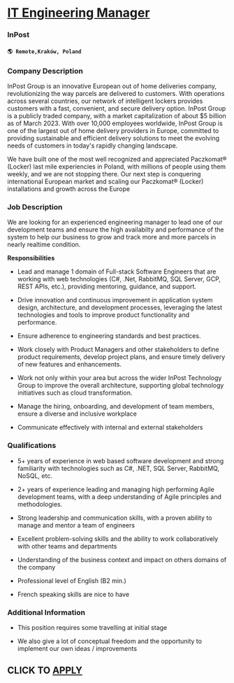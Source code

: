 # [IT Engineering Manager](https://www.remotewlb.com/apply/it-engineering-manager)  
### InPost  
#### `🌎 Remote,Kraków, Poland`  

### **Company Description**

InPost Group is an innovative European out of home deliveries company, revolutionizing the way parcels are delivered to customers. With operations across several countries, our network of intelligent lockers provides customers with a fast, convenient, and secure delivery option. InPost Group is a publicly traded company, with a market capitalization of about $5 billion as of March 2023. With over 10,000 employees worldwide, InPost Group is one of the largest out of home delivery providers in Europe, committed to providing sustainable and efficient delivery solutions to meet the evolving needs of customers in today's rapidly changing landscape.

We have built one of the most well recognized and appreciated Paczkomat® (Locker) last mile experiencies in Poland, with millions of people using them weekly, and we are not stopping there. Our next step is conquering international European market and scaling our Paczkomat® (Locker) installations and growth across the Europe

### **Job Description**

We are looking for an experienced engineering manager to lead one of our development teams and ensure the high availabilty and performance of the system to help our business to grow and track more and more parcels in nearly realtime condition.

**Responsibilities**

  * Lead and manage 1 domain of Full-stack Software Engineers that are working with web technologies (C#, .Net, RabbitMQ, SQL Server, GCP, REST APIs, etc.), providing mentoring, guidance, and support. 

  * Drive innovation and continuous improvement in application system design, architecture, and development processes, leveraging the latest technologies and tools to improve product functionality and performance. 

  * Ensure adherence to engineering standards and best practices. 

  * Work closely with Product Managers and other stakeholders to define product requirements, develop project plans, and ensure timely delivery of new features and enhancements. 

  * Work not only within your area but across the wider InPost Technology Group to improve the overall architecture, supporting global technology initiatives such as cloud transformation. 

  * Manage the hiring, onboarding, and development of team members, ensure a diverse and inclusive workplace 

  * Communicate effectively with internal and external stakeholders 

### **Qualifications**

  * 5+ years of experience in web based software development and strong familiarity with technologies such as C#, .NET, SQL Server, RabbitMQ, NoSQL, etc. 

  * 2+ years of experience leading and managing high performing Agile development teams, with a deep understanding of Agile principles and methodologies. 

  * Strong leadership and communication skills, with a proven ability to manage and mentor a team of engineers 

  * Excellent problem-solving skills and the ability to work collaboratively with other teams and departments 

  * Understanding of the business context and impact on others domains of the company 

  * Professional level of English (B2 min.) 

  * French speaking skills are nice to have 

### **Additional Information**

  * This position requires some travelling at initial stage 

  * We also give a lot of conceptual freedom and the opportunity to implement our own ideas / improvements 

  
## CLICK TO [APPLY](https://www.remotewlb.com/apply/it-engineering-manager)

